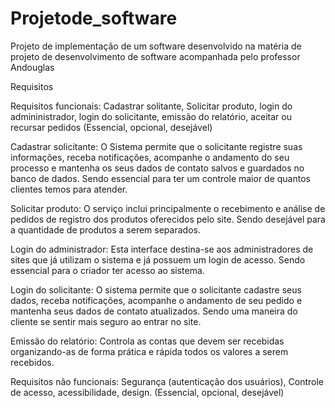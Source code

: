 # Projetode_software
Projeto de implementação de um software desenvolvido na matéria de projeto de desenvolvimento de software acompanhada pelo professor Andouglas

Requisitos 

Requisitos funcionais: Cadastrar solitante, Solicitar produto, login do admininistrador, login do solicitante, emissão do relatório, aceitar ou recursar pedidos
(Essencial, opcional, desejável)

Cadastrar solicitante: O Sistema permite que o solicitante registre suas informações, receba notificações, acompanhe o andamento do seu processo e mantenha os seus dados de contato salvos e guardados no banco de dados. Sendo essencial para ter um controle maior de quantos clientes temos para atender.

Solicitar produto: O serviço inclui principalmente o recebimento e análise de pedidos de registro dos produtos oferecidos pelo site. Sendo desejável para a quantidade de produtos a serem separados.

Login do administrador: Esta interface destina-se aos administradores de sites que já utilizam o sistema e já possuem um login de acesso. Sendo essencial para o criador ter acesso ao sistema.

Login do solicitante: O sistema permite que o solicitante cadastre seus dados, receba notificações, acompanhe o andamento de seu pedido e mantenha seus dados de contato atualizados. Sendo uma maneira do cliente se sentir mais seguro ao entrar no site.

Emissão do relatório: Controla as contas que devem ser recebidas organizando-as de forma prática e rápida todos os valores a serem recebidos.

Requisitos não funcionais: Segurança (autenticação dos usuários), Controle de acesso, acessibilidade, design.
(Essencial, opcional, desejável)
